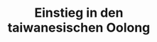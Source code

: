 ---
title: Einstieg in den taiwanesischen&nbsp;Oolong
order-id: 22-1
shop: TTC
shop-url: https://www.taiwanteacrafts.com/
stash: 0
price: 23
---